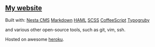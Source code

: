[My website](http://mishareyzlin.com)
-------------------------------------

Built with:
[Nesta CMS](http://nestacms.com)
[Markdown](http://daringfireball.net/projects/markdown/)
[HAML](http://haml-lang.com/)
[SCSS](http://sass-lang.com/)
[CoffeeScript](http://jashkenas.github.com/coffee-script/)
[Typogruby](http://avdgaag.github.com/typogruby/)

and various other open-source tools, such as git, vim, ssh.

Hosted on awesome [heroku](http://heroku.com).

